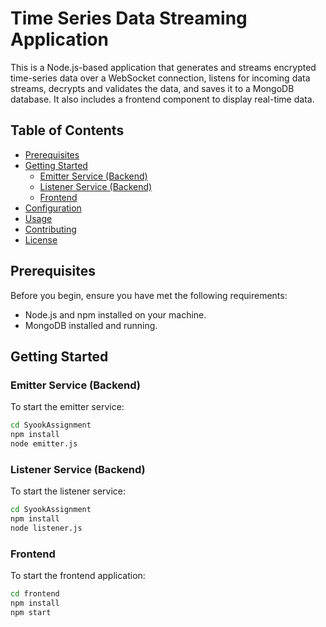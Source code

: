 # Time Series Data Streaming Application

This is a Node.js-based application that generates and streams encrypted time-series data over a WebSocket connection, listens for incoming data streams, decrypts and validates the data, and saves it to a MongoDB database. It also includes a frontend component to display real-time data.

## Table of Contents

- [Prerequisites](#prerequisites)
- [Getting Started](#getting-started)
  - [Emitter Service (Backend)](#emitter-service-backend)
  - [Listener Service (Backend)](#listener-service-backend)
  - [Frontend](#frontend)
- [Configuration](#configuration)
- [Usage](#usage)
- [Contributing](#contributing)
- [License](#license)

## Prerequisites

Before you begin, ensure you have met the following requirements:

- Node.js and npm installed on your machine.
- MongoDB installed and running.

## Getting Started

### Emitter Service (Backend)

To start the emitter service:

```bash
cd SyookAssignment
npm install
node emitter.js
```

### Listener Service (Backend)

To start the listener service:

```bash
cd SyookAssignment
npm install
node listener.js
```

### Frontend

To start the frontend application:

```bash
cd frontend
npm install
npm start
```
